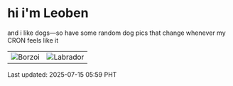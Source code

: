 # hi i'm Leoben

and i like dogs—so have some random dog pics that change whenever my CRON feels like it

|  |  |
|--------|----------|
| ![Borzoi](https://random-dog-vercel.vercel.app/api/random-borzoi?v=1752530357) | ![Labrador](https://random-dog-vercel.vercel.app/api/random-labrador?v=1752530357) |

Last updated: 2025-07-15 05:59 PHT
